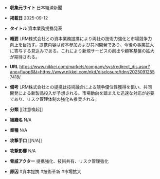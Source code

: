 - **収集元サイト**
日本経済新聞

- **掲載日**
2025-09-12

- **タイトル**
資本業務提携発表

- **概要**
LRM株式会社との資本業務提携により両社の技術力強化と市場競争力向上を目指す。提携内容は資本参加および共同開発であり、今後の事業拡大に寄与する見込みである。これにより新規サービスの創出や顧客基盤の拡大が期待される。

- **URL**
https://www.nikkei.com/markets/company/sys/redirect_dis.aspr?ano=fiuop6&t=https://www.nikkei.com/nkd/disclosure/tdnr/20250912557418/

- **備考**
LRM株式会社との提携は技術融合による競争優位性獲得を狙い、共同開発による新製品投入が予想される。市場動向を踏まえた迅速な対応が必要であり、リスク管理体制の強化も推奨される。

- **分類**
[[注意喚起]]

- **組織名**
N/A

- **業種**
N/A

- **攻撃手口**
[[N/A]]

- **攻撃影響**
N/A

- **脅威アクター**
提携強化、技術共有、リスク管理強化

- **原因**
#資本提携 #技術革新 #市場拡大
